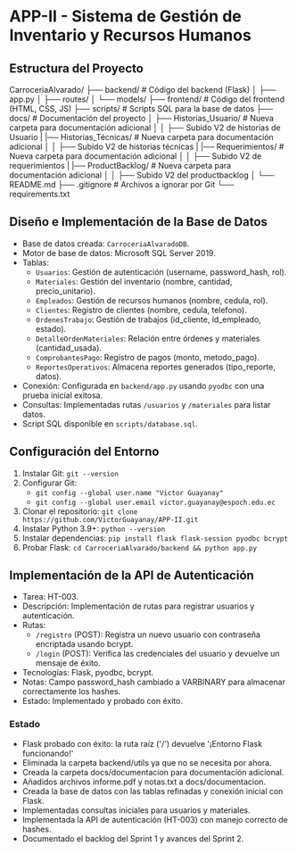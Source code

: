 # APP-II - Sistema de Gestión de Inventario y Recursos Humanos
## Estructura del Proyecto
CarroceriaAlvarado/
├── backend/          # Código del backend (Flask)
│   ├── app.py
│   ├── routes/
│   └── models/
├── frontend/         # Código del frontend (HTML, CSS, JS)
├── scripts/          # Scripts SQL para la base de datos
├── docs/            # Documentación del proyecto
│   ├── Historias_Usuario/  # Nueva carpeta para documentación adicional
│   │   ├── Subido V2 de historias de Usuario
|   |── Historias_Técnicas/  # Nueva carpeta para documentación adicional
│   │   ├── Subido V2 de historias técnicas
|   |── Requerimientos/  # Nueva carpeta para documentación adicional
│   │   ├── Subido V2 de requerimientos
|   |── ProductBacklog/  # Nueva carpeta para documentación adicional
│   │   ├── Subido V2 del productbacklog
│   └── README.md
├── .gitignore       # Archivos a ignorar por Git
└── requirements.txt

## Diseño e Implementación de la Base de Datos
- Base de datos creada: `CarroceriaAlvaradoDB`.
- Motor de base de datos: Microsoft SQL Server 2019.
- Tablas:
  - `Usuarios`: Gestión de autenticación (username, password_hash, rol).
  - `Materiales`: Gestión del inventario (nombre, cantidad, precio_unitario).
  - `Empleados`: Gestión de recursos humanos (nombre, cedula, rol).
  - `Clientes`: Registro de clientes (nombre, cedula, telefono).
  - `OrdenesTrabajo`: Gestión de trabajos (id_cliente, id_empleado, estado).
  - `DetalleOrdenMateriales`: Relación entre órdenes y materiales (cantidad_usada).
  - `ComprobantesPago`: Registro de pagos (monto, metodo_pago).
  - `ReportesOperativos`: Almacena reportes generados (tipo_reporte, datos).
- Conexión: Configurada en `backend/app.py` usando `pyodbc` con una prueba inicial exitosa.
- Consultas: Implementadas rutas `/usuarios` y `/materiales` para listar datos.
- Script SQL disponible en `scripts/database.sql`.


## Configuración del Entorno
1. Instalar Git: `git --version`
2. Configurar Git:
   - `git config --global user.name "Victor Guayanay"`
   - `git config --global user.email victor.guayanay@espoch.edu.ec`
3. Clonar el repositorio: `git clone https://github.com/VictorGuayanay/APP-II.git`
4. Instalar Python 3.9+: `python --version`
5. Instalar dependencias: `pip install flask flask-session pyodbc bcrypt`
6. Probar Flask: `cd CarroceriaAlvarado/backend && python app.py`

## Implementación de la API de Autenticación
- Tarea: HT-003.
- Descripción: Implementación de rutas para registrar usuarios y autenticación.
- Rutas:
  - `/registro` (POST): Registra un nuevo usuario con contraseña encriptada usando bcrypt.
  - `/login` (POST): Verifica las credenciales del usuario y devuelve un mensaje de éxito.
- Tecnologías: Flask, pyodbc, bcrypt.
- Notas: Campo password_hash cambiado a VARBINARY para almacenar correctamente los hashes.
- Estado: Implementado y probado con éxito.


### Estado
- Flask probado con éxito: la ruta raíz ('/') devuelve '¡Entorno Flask funcionando!'
- Eliminada la carpeta backend/utils ya que no se necesita por ahora.
- Creada la carpeta docs/documentacion para documentación adicional.
- Añadidos archivos informe.pdf y notas.txt a docs/documentacion.
- Creada la base de datos con las tablas refinadas y conexión inicial con Flask.
- Implementadas consultas iniciales para usuarios y materiales.
- Implementada la API de autenticación (HT-003) con manejo correcto de hashes.
- Documentado el backlog del Sprint 1 y avances del Sprint 2.

